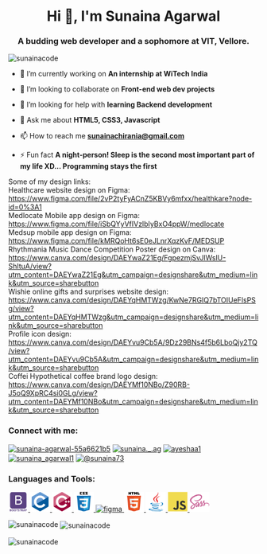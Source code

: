 <h1 align="center">Hi 👋, I'm Sunaina Agarwal</h1>
<h3 align="center">A budding web developer and a sophomore at VIT, Vellore.</h3>

<p align="left"> <img src="https://komarev.com/ghpvc/?username=sunainacode&label=Profile%20views&color=0e75b6&style=flat" alt="sunainacode" /> </p>

- 🔭 I’m currently working on **An internship at WiTech India**

- 👯 I’m looking to collaborate on **Front-end web dev projects**

- 🤝 I’m looking for help with **learning Backend development**

- 💬 Ask me about **HTML5, CSS3, Javascript**

- 📫 How to reach me **sunainachirania@gmail.com**


- ⚡ Fun fact **A night-person! Sleep is the second most important part of my life XD... Programming stays the first**

Some of my design links: <br>
Healthcare website design on Figma: https://www.figma.com/file/2vP2tyFyACnZ5KBVy6mfxx/healthkare?node-id=0%3A1 <br>
Medlocate Mobile app design on Figma: https://www.figma.com/file/iSbQYyVfIVzlbIyBxO4ppW/medlocate <br>
Medsup mobile app design on Figma: https://www.figma.com/file/kMRQoHt6sE0eJLnrXqzKvF/MEDSUP <br>
Rhythmania Music Dance Competition Poster design on Canva: https://www.canva.com/design/DAEYwaZ21Eg/FgpezmjSvJlWslU-ShItuA/view?utm_content=DAEYwaZ21Eg&utm_campaign=designshare&utm_medium=link&utm_source=sharebutton <br>
Wishie online gifts and surprises website design: https://www.canva.com/design/DAEYqHMTWzg/KwNe7RGIQ7bTOIUeFlsPSg/view?utm_content=DAEYqHMTWzg&utm_campaign=designshare&utm_medium=link&utm_source=sharebutton <br>
Profile icon design: https://www.canva.com/design/DAEYvu9Cb5A/9Dz29BNs4f5b6LboQjy2TQ/view?utm_content=DAEYvu9Cb5A&utm_campaign=designshare&utm_medium=link&utm_source=sharebutton <br>
Coffei Hypothetical coffee brand logo design: https://www.canva.com/design/DAEYMf10NBo/Z90RB-J5oQ9XpRC4si0GLg/view?utm_content=DAEYMf10NBo&utm_campaign=designshare&utm_medium=link&utm_source=sharebutton <br>

<h3 align="left">Connect with me:</h3>
<p align="left">
<a href="https://linkedin.com/in/sunaina-agarwal-55a6621b5" target="blank"><img align="center" src="https://cdn.jsdelivr.net/npm/simple-icons@3.0.1/icons/linkedin.svg" alt="sunaina-agarwal-55a6621b5" height="30" width="40" /></a>
<a href="https://instagram.com/sunaina._.ag" target="blank"><img align="center" src="https://cdn.jsdelivr.net/npm/simple-icons@3.0.1/icons/instagram.svg" alt="sunaina._.ag" height="30" width="40" /></a>
<a href="https://www.codechef.com/users/ayeshaa1" target="blank"><img align="center" src="https://cdn.jsdelivr.net/npm/simple-icons@3.1.0/icons/codechef.svg" alt="ayeshaa1" height="30" width="40" /></a>
<a href="https://www.hackerrank.com/sunaina_agarwal1" target="blank"><img align="center" src="https://cdn.jsdelivr.net/npm/simple-icons@3.0.1/icons/hackerrank.svg" alt="sunaina_agarwal1" height="30" width="40" /></a>
<a href="https://www.hackerearth.com/@sunaina73" target="blank"><img align="center" src="https://cdn.jsdelivr.net/npm/simple-icons@3.0.1/icons/hackerearth.svg" alt="@sunaina73" height="30" width="40" /></a>
</p>

<h3 align="left">Languages and Tools:</h3>
<p align="left"> <a href="https://getbootstrap.com" target="_blank"> <img src="https://raw.githubusercontent.com/devicons/devicon/master/icons/bootstrap/bootstrap-plain-wordmark.svg" alt="bootstrap" width="40" height="40"/> </a> <a href="https://www.cprogramming.com/" target="_blank"> <img src="https://raw.githubusercontent.com/devicons/devicon/master/icons/c/c-original.svg" alt="c" width="40" height="40"/> </a> <a href="https://www.w3schools.com/cpp/" target="_blank"> <img src="https://raw.githubusercontent.com/devicons/devicon/master/icons/cplusplus/cplusplus-original.svg" alt="cplusplus" width="40" height="40"/> </a> <a href="https://www.w3schools.com/css/" target="_blank"> <img src="https://raw.githubusercontent.com/devicons/devicon/master/icons/css3/css3-original-wordmark.svg" alt="css3" width="40" height="40"/> </a> <a href="https://www.figma.com/" target="_blank"> <img src="https://www.vectorlogo.zone/logos/figma/figma-icon.svg" alt="figma" width="40" height="40"/> </a> <a href="https://www.w3.org/html/" target="_blank"> <img src="https://raw.githubusercontent.com/devicons/devicon/master/icons/html5/html5-original-wordmark.svg" alt="html5" width="40" height="40"/> </a> <a href="https://www.java.com" target="_blank"> <img src="https://raw.githubusercontent.com/devicons/devicon/master/icons/java/java-original.svg" alt="java" width="40" height="40"/> </a> <a href="https://developer.mozilla.org/en-US/docs/Web/JavaScript" target="_blank"> <img src="https://raw.githubusercontent.com/devicons/devicon/master/icons/javascript/javascript-original.svg" alt="javascript" width="40" height="40"/> </a> <a href="https://sass-lang.com" target="_blank"> <img src="https://raw.githubusercontent.com/devicons/devicon/master/icons/sass/sass-original.svg" alt="sass" width="40" height="40"/> </a> </p>

<p><img align="left" src="https://github-readme-stats.vercel.app/api/top-langs?username=sunainacode&show_icons=true&locale=en&layout=compact" alt="sunainacode" /></p>

<p>&nbsp;<img align="center" src="https://github-readme-stats.vercel.app/api?username=sunainacode&show_icons=true&locale=en" alt="sunainacode" /></p>

<p><img align="center" src="https://github-readme-streak-stats.herokuapp.com/?user=sunainacode&" alt="sunainacode" /></p>
